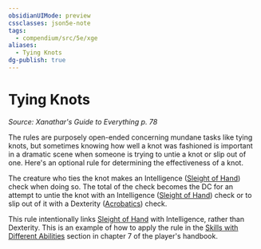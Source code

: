 ```yaml
---
obsidianUIMode: preview
cssclasses: json5e-note
tags:
  - compendium/src/5e/xge
aliases:
  - Tying Knots
dg-publish: true
---
```

# Tying Knots
*Source: Xanathar's Guide to Everything p. 78* 

The rules are purposely open-ended concerning mundane tasks like tying knots, but sometimes knowing how well a knot was fashioned is important in a dramatic scene when someone is trying to untie a knot or slip out of one. Here's an optional rule for determining the effectiveness of a knot.

The creature who ties the knot makes an Intelligence ([Sleight of Hand](/3-Mechanics/CLI/rules/skills.md#Sleight%20of%20Hand)) check when doing so. The total of the check becomes the DC for an attempt to untie the knot with an Intelligence ([Sleight of Hand](/3-Mechanics/CLI/rules/skills.md#Sleight%20of%20Hand)) check or to slip out of it with a Dexterity ([Acrobatics](/3-Mechanics/CLI/rules/skills.md#Acrobatics)) check.

This rule intentionally links [Sleight of Hand](/3-Mechanics/CLI/rules/skills.md#Sleight%20of%20Hand) with Intelligence, rather than Dexterity. This is an example of how to apply the rule in the [Skills with Different Abilities](/3-Mechanics/CLI/rules/variant-rules/skills-with-different-abilities.md) section in chapter 7 of the player's handbook.